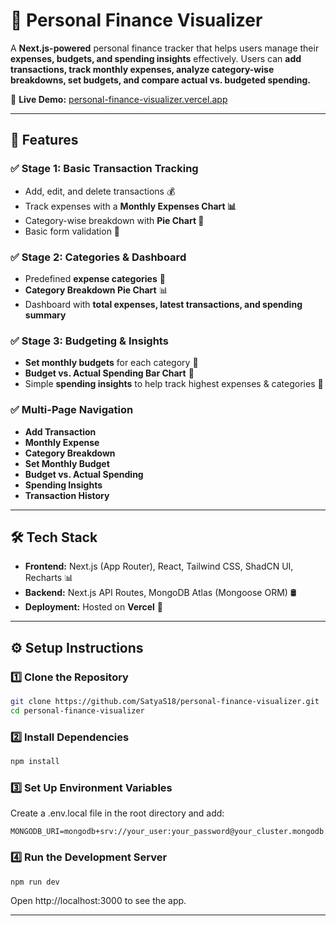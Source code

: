 # 🏦 Personal Finance Visualizer

A **Next.js-powered** personal finance tracker that helps users manage their **expenses, budgets, and spending insights** effectively. Users can **add transactions, track monthly expenses, analyze category-wise breakdowns, set budgets, and compare actual vs. budgeted spending.**

📌 **Live Demo:** [personal-finance-visualizer.vercel.app](https://personal-finance-visualizer.vercel.app)

---

## 🚀 Features

### ✅ **Stage 1: Basic Transaction Tracking**

- Add, edit, and delete transactions 💰
- Track expenses with a **Monthly Expenses Chart 📊**
- Category-wise breakdown with **Pie Chart 🥧**
- Basic form validation 📝

### ✅ **Stage 2: Categories & Dashboard**

- Predefined **expense categories** 📂
- **Category Breakdown Pie Chart** 📊
- Dashboard with **total expenses, latest transactions, and spending summary**

### ✅ **Stage 3: Budgeting & Insights**

- **Set monthly budgets** for each category 📏
- **Budget vs. Actual Spending Bar Chart** 🏦
- Simple **spending insights** to help track highest expenses & categories 🧐

### ✅ **Multi-Page Navigation**

- **Add Transaction**
- **Monthly Expense**
- **Category Breakdown**
- **Set Monthly Budget**
- **Budget vs. Actual Spending**
- **Spending Insights**
- **Transaction History**

---

## 🛠️ Tech Stack

- **Frontend:** Next.js (App Router), React, Tailwind CSS, ShadCN UI, Recharts 📊
- **Backend:** Next.js API Routes, MongoDB Atlas (Mongoose ORM) 🛢️
- **Deployment:** Hosted on **Vercel** 🚀

---

## ⚙️ Setup Instructions

### **1️⃣ Clone the Repository**

```sh
git clone https://github.com/SatyaS18/personal-finance-visualizer.git
cd personal-finance-visualizer
```

### **2️⃣ Install Dependencies**

```sh
npm install
```

### **3️⃣ Set Up Environment Variables**
Create a .env.local file in the root directory and add:
```env
MONGODB_URI=mongodb+srv://your_user:your_password@your_cluster.mongodb.net/personal_finance
```

### **4️⃣ Run the Development Server**

```sh
npm run dev
```
Open http://localhost:3000 to see the app.

---

